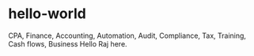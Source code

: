 # hello-world
CPA, Finance, Accounting, Automation, Audit, Compliance, Tax, Training, Cash flows, Business
Hello Raj here. 
